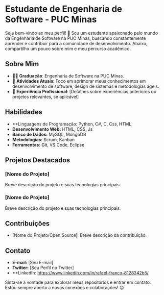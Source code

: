 # Estudante de Engenharia de Software - PUC Minas

Seja bem-vindo ao meu perfil! 👋 Sou um estudante apaixonado pelo mundo da Engenharia de Software na PUC Minas, buscando constantemente aprender e contribuir para a comunidade de desenvolvimento. Abaixo, compartilho um pouco sobre mim e meu percurso acadêmico.

## Sobre Mim

- 👨‍🎓 **Graduação**: Engenharia de Software na PUC Minas.
- 🌱 **Atividades Atuais**: Foco em aprimorar meus conhecimentos em desenvolvimento de software, design de sistemas e metodologias ágeis.
- 💼 **Experiência Profissional**: [Detalhes sobre experiências anteriores ou projetos relevantes, se aplicável]

## Habilidades

- **Linguagens de Programação: Python, C#, C, Css, HTML, 
- **Desenvolvimento Web:** HTML, CSS, Js
- **Banco de Dados:** MySQL, MongoDB
- **Metodologias:** Scrum, Kanban
- **Ferramentas:** Git, VS Code, Eclipse

## Projetos Destacados

### [Nome do Projeto]

Breve descrição do projeto e suas tecnologias principais.

### [Nome do Projeto]

Breve descrição do projeto e suas tecnologias principais.

## Contribuições

- [Nome do Projeto/Open Source]: Breve descrição da contribuição.

## Contato

- **E-mail:** [Seu E-mail]
- **Twitter:** [Seu Perfil no Twitter]
- **LinkedIn: https://www.linkedin.com/in/rafael-franco-8128342b5/

Sinta-se à vontade para explorar meus repositórios e entrar em contato. Estou sempre aberto a novas conexões e colaborações! 😊
